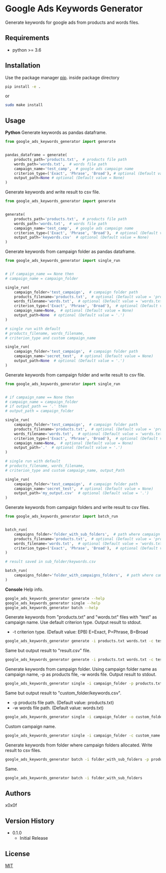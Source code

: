 # Google Ads Keywords Generator

Generate keywords for google ads from products and words files.

## Requirements

* python >= 3.6

## Installation
Use the package manager [pip](https://pip.pypa.io/en/stable/).
inside package directory
```bash
pip install -e .
```
or 
```bash
sudo make install
```
## Usage
**Python**
Generate keywords as pandas dataframe.
```python
from google_ads_keywords_generator import generate


pandas_dataframe = generate(
    products_path='products.txt',  # products file path
    words_path='words.txt',  # words file path
    campaign_name='test_camp',  # google ads campaign name
    criterion_type=('Exact', 'Phrase', 'Broad'), # optional (Default value = ('Exact', 'Phrase', 'Broad'))
    output_path=None # optional (Default value = None)
)
```
Generate keywords and write result to csv file.
```python
from google_ads_keywords_generator import generate


generate(
    products_path='products.txt',  # products file path
    words_path='words.txt',  # words file path
    campaign_name='test_camp',  # google ads campaign name
    criterion_type=('Exact', 'Phrase', 'Broad'),  # optional (Default value = ('Exact', 'Phrase', 'Broad'))
    output_path='keywords.csv'  # optional (Default value = None)
)
```
Generate keywords from campaign folder as pandas dataframe.
```python
from google_ads_keywords_generator import single_run


# if campaign_name == None then
# campaign_name = campaign_folder 

single_run(
    campaign_folder='test_campaign',  # campaign folder path
    products_filename='products.txt',  # optional (Default value = 'products.txt')
    words_filename='words.txt',  # optional (Default value = 'words.txt')
    criterion_type=('Exact', 'Phrase', 'Broad'),  # optional (Default value = ('Exact', 'Phrase', 'Broad'))
    campaign_name=None,  # optional (Default value = None)
    output_path=None  # optional (Default value = '.')
)

# single run with default 
# products_filename, words_filename,
# criterion_type and custom campaign_name

single_run(
    campaign_folder='test_campaign',  # campaign folder path
    campaign_name='secret_test',  # optional (Default value = None)
    output_path=None  # optional (Default value = '.')
)
```
Generate keywords from campaign folder and write result to csv file.
```python
from google_ads_keywords_generator import single_run


# if campaign_name == None then
# campaign_name = campaign_folder 
# if output_path == '.' then
# output_path = campaign_folder

single_run(
    campaign_folder='test_campaign',  # campaign folder path
    products_filename='products.txt',  # optional (Default value = 'products.txt')
    words_filename='words.txt',  # optional (Default value = 'words.txt')
    criterion_type=('Exact', 'Phrase', 'Broad'),  # optional (Default value = ('Exact', 'Phrase', 'Broad'))
    campaign_name=None,  # optional (Default value = None)
    output_path='.'  # optional (Default value = '.')
)

# single run with default 
# products_filename, words_filename,
# criterion_type and custom campaign_name, output_Path

single_run(
    campaign_folder='test_campaign',  # campaign folder path
    campaign_name='secret_test',  # optional (Default value = None)
    output_path='my_output.csv'  # optional (Default value = '.')
)
```
Generate keywords from campaign folders and write result to csv files.
```python
from google_ads_keywords_generator import batch_run


batch_run(
    campaigns_folder='folder_with_sub_folders',  # path where campaign folders allocated
    products_filename='products.txt',  # optional (Default value = 'products.txt')
    words_filename='words.txt',  # optional (Default value = 'words.txt')
    criterion_type=('Exact', 'Phrase', 'Broad'),  # optional (Default value = ('Exact', 'Phrase', 'Broad'))
)

# result saved in sub_folder/keywords.csv

batch_run(
    campaigns_folder='folder_with_campaigns_folders',  # path where campaign folders allocated
)
```
**Console**
Help info.
```bash
google_ads_keywords_generator generate --help
google_ads_keywords_generator single --help
google_ads_keywords_generator batch --help
```

Generate keywords from "products.txt" and "words.txt" files with "test" as campaign name. Use default criterion type. Output result to stdout.
* -t criterion type. (Default value: EPB) E=Exact, P=Phrase, B=Broad
```bash
google_ads_keywords_generator generate -i products.txt words.txt -c test -t EPB
```
Same but output result to "result.csv" file.
```bash
google_ads_keywords_generator generate -i products.txt words.txt -c test -o result.csv
```
Generate keywords from campaign folder. Using campaign folder name as campaign name, -p as products file, -w words file. Output result to stdout.
```bash
google_ads_keywords_generator single -i campaign_folder -p products.txt -w words.txt -oS
```
Same but output result to "custom_folder/keywords.csv".
* -p products file path. (Default value: products.txt)
* -w words file path. (Default value: words.txt)
```bash
google_ads_keywords_generator single -i campaign_folder -o custom_folder/keywords.csv
```
Custom campaign name.
```bash
google_ads_keywords_generator single -i campaign_folder -c custom_name
```
Generate keywords from folder where campaign folders allocated. Write result to csv files.
```bash
google_ads_keywords_generator batch -i folder_with_sub_folders -p products.txt -w words.txt -t EPB
```
Same.
```bash
google_ads_keywords_generator batch -i folder_with_sub_folders
```
## Authors
x0x0f
## Version History
* 0.1.0
    * Initial Release
## License
[MIT](https://choosealicense.com/licenses/mit/)
